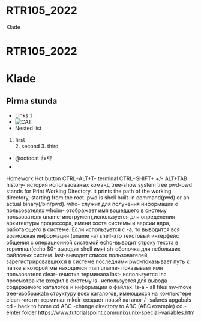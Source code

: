 # RTR105_2022
Klade
# RTR105_2022
# Klade
## Pirma stunda
- Links [1](https://stackedit.io/app#)
- ![CAT](https://avatars.githubusercontent.com/u/583231?v=4)
- Nested list	
1. first	
	2. second
		3. third
	
- @octocat :+1: :-1:
- 

Homework
Hot button
CTRL+ALT+T- terminal
CTRL+SHIFT+ +/- <or>
ALT+TAB
history- история использованых команд 
tree-show system tree
pwd-pwd stands for Print Working Directory. It prints the path of the working directory, starting from the root.
pwd is shell built-in command(pwd) or an actual binary(/bin/pwd).
who- cлужит для получения информации о пользователях
whoim- отображает имя вошедшего в систему пользователя
uname-инструмент,используется для определения архитектуры процессора, имени хоста системы и версии ядра, работающего в системе. Если используется с -а, то выводится вся возможная информация (uname -a)
shell-это текстовый интерфейс общения с операционной системой
echo-выводит строку текста в терминал(echo $0- выводит shell имя) 
sh-оболочкa для небольших файловых систем.
last-выводит список пользователей, зарегистрировавшихся в системе последними 
pwd-показывает путь к папке в которой мы находимся
man uname- показывает имя пользователя 
clear- очистка терминала 
last- используется lля просмотра кто входил в систему
ls- используется для вывода содержимого каталогов и информации о файлах. 
ls-a - all files
mv-move
tree-изображаtn структуру всех каталогов, имеющихся на компьютере 
clean-чистит терминал 
mkdir-создает новый каталог
/ -saknes apgabals
cd - back to home
cd ABC -change directory to ABC (ABC example)
cd.-emter folder
https://www.tutorialspoint.com/unix/unix-special-variables.htm
